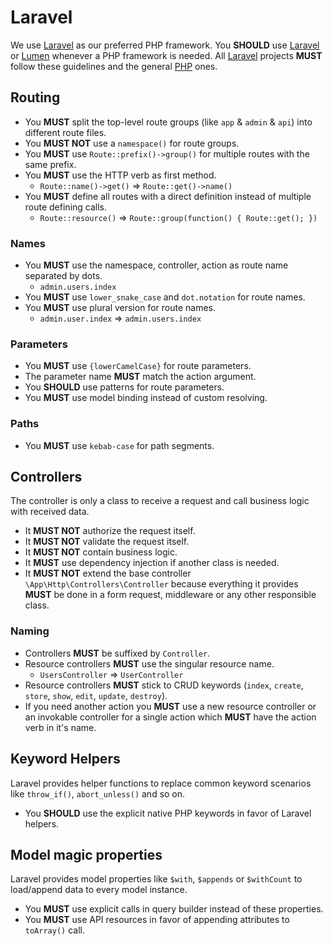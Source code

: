 # Laravel

We use [Laravel] as our preferred PHP framework.
You **SHOULD** use [Laravel] or [Lumen] whenever a PHP framework is needed.
All [Laravel] projects **MUST** follow these guidelines and the general [PHP](/php) ones.

## Routing

* You **MUST** split the top-level route groups (like `app` & `admin` & `api`) into different route files.
* You **MUST NOT** use a `namespace()` for route groups.
* You **MUST** use `Route::prefix()->group()` for multiple routes with the same prefix.
* You **MUST** use the HTTP verb as first method.
  * `Route::name()->get()` => `Route::get()->name()`
* You **MUST** define all routes with a direct definition instead of multiple route defining calls.
  * `Route::resource()` => `Route::group(function() { Route::get(); })`

### Names

* You **MUST** use the namespace, controller, action as route name separated by dots.
  * `admin.users.index`
* You **MUST** use `lower_snake_case` and `dot.notation` for route names.
* You **MUST** use plural version for route names.
  * `admin.user.index` => `admin.users.index`

### Parameters

* You **MUST** use `{lowerCamelCase}` for route parameters.
* The parameter name **MUST** match the action argument.
* You **SHOULD** use patterns for route parameters.
* You **MUST** use model binding instead of custom resolving.

### Paths

* You **MUST** use `kebab-case` for path segments.

## Controllers

The controller is only a class to receive a request and call business logic with received data.

* It **MUST NOT** authorize the request itself.
* It **MUST NOT** validate the request itself.
* It **MUST NOT** contain business logic.
* It **MUST** use dependency injection if another class is needed.
* It **MUST NOT** extend the base controller `\App\Http\Controllers\Controller` because everything it provides **MUST** be done in a form request, middleware or any other responsible class.

### Naming

* Controllers **MUST** be suffixed by `Controller`.
* Resource controllers **MUST** use the singular resource name.
  * `UsersController` => `UserController`
* Resource controllers **MUST** stick to CRUD keywords (`index`, `create`, `store`, `show`, `edit`, `update`, `destroy`).
* If you need another action you **MUST** use a new resource controller or an invokable controller for a single action which **MUST** have the action verb in it's name.

## Keyword Helpers

Laravel provides helper functions to replace common keyword scenarios like `throw_if()`, `abort_unless()` and so on.

* You **SHOULD** use the explicit native PHP keywords in favor of Laravel helpers.

## Model magic properties

Laravel provides model properties like `$with`, `$appends` or `$withCount` to load/append data to every model instance.

* You **MUST** use explicit calls in query builder instead of these properties.
* You **MUST** use API resources in favor of appending attributes to `toArray()` call.

[Laravel]: https://laravel.com
[Lumen]: https://lumen.laravel.com
